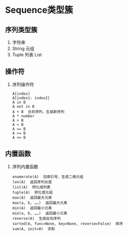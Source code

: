 **Sequence类型簇**
===========

**序列类型簇**
-----

 1. 字符串  
 2. String 元组  
 3. Tuple 列表  List

**操作符**
---

 1. 序列操作符
		
		A[index]
		A[index1: index2]
		A in B
		A not in B
		A + B  合并序列，生成新序列
		A * number  
		A > B
		A < B
		A == B
		A >= B
		A <= B

**内置函数**
----

 1. 序列内置函数

		enumerate(A)  加索引号，生成二维元组
		len(A)  返回序列长度
		list(A)  转化成列表
		tuple(A)  转化成元组
		max(A)  返回最大元素
		max(a, b, ……)  返回最大元素
		min(A)  返回最小元素
		min(a, b, ……)  返回最小元素
		reverse(A)  生成反向序列
		sorted(A, func=None, key=None, reverse=False)  排序
		sum(A, init=0)  求和
